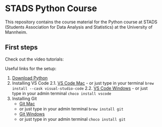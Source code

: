 # STADS Python Course

This repository contains the course material for the Python course at STADS (Students Association for Data Analysis and Statistics) at the University of Mannheim.

## First steps

Check out the video tutorials:

Useful links for the setup:

1. [Download Python](https://docs.python-guide.org/starting/installation/ "Properly installing Python Guide")
2. Installing VS Code
    2.1. [VS Code Mac](https://formulae.brew.sh/cask/visual-studio-code "Installing VS Code for Mac")
        - or just type in your terminal `brew install --cask visual-studio-code`
    2.2. [VS Code Windows](https://community.chocolatey.org/packages/vscode "Installing VS Code for Windows")
        - or just type in your admin terminal `choco install vscode`
3. Installing Git
    * [Git Mac](https://formulae.brew.sh/formula/git "Installing Git for Mac")
    * or just type in your admin terminal `brew install git`
    * [Git Windows](https://community.chocolatey.org/packages/git "Installing Git for Windows")
    * or just type in your admin terminal `choco install git`

